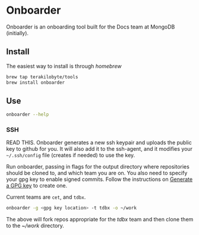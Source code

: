# Onboarder

Onboarder is an onboarding tool built for the Docs team at MongoDB (initially).

## Install

The easiest way to install is through *homebrew*

```sh
brew tap terakilobyte/tools
brew install onboarder
```

## Use

```sh
onboarder --help
```

### SSH

READ THIS. Onboarder generates a new ssh keypair and uploads the public
key to github for you. It will also add it to the ssh-agent, and it modifies
your `~/.ssh/config` file (creates if needed) to use the key.

Run onboarder, passing in flags for the output directory where repositories
should be cloned to, and which team you are on. You also need to specify your
gpg key to enable signed commits. Follow the instructions on 
[Generate a GPG key](https://docs.github.com/en/enterprise-cloud@latest/authentication/managing-commit-signature-verification/generating-a-new-gpg-key)
to create one.

Current teams are `cet`, and `tdbx`.

```sh
onboarder -g <gpg key location> -t tdbx -o ~/work
```

The above will fork repos appropriate for the *tdbx* team and then clone
them to the *~/work* directory.
